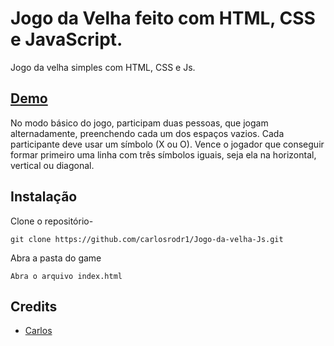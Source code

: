 # Jogo da Velha feito com HTML, CSS e JavaScript.
Jogo da velha simples com HTML, CSS e Js.
## [Demo](https://carlosrodr1.github.io/Jogo-da-velha-Js/)

No modo básico do jogo, participam duas pessoas, que jogam alternadamente, preenchendo cada um dos espaços vazios. Cada participante deve usar um símbolo (X ou O). Vence o jogador que conseguir formar primeiro uma linha com três símbolos iguais, seja ela na horizontal, vertical ou diagonal.

## Instalação

Clone o repositório-
```
git clone https://github.com/carlosrodr1/Jogo-da-velha-Js.git
```
Abra a pasta do game
```
Abra o arquivo index.html
```

## Credits

- [Carlos](https://github.com/carlosrodr1)
